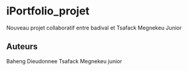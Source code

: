 # iPortfolio_projet
Nouveau projet collaboratif entre badival et Tsafack Megnekeu Junior

## Auteurs
Baheng Dieudonnee
Tsafack Megnekeu junior